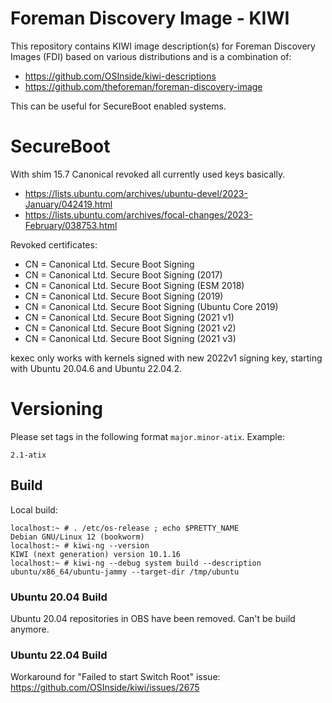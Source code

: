 # Foreman Discovery Image - KIWI

This repository contains KIWI image description(s) for Foreman Discovery Images
(FDI) based on various distributions and is a combination of:

- https://github.com/OSInside/kiwi-descriptions
- https://github.com/theforeman/foreman-discovery-image

This can be useful for SecureBoot enabled systems.

# SecureBoot

With shim 15.7 Canonical revoked all currently used keys basically.

- https://lists.ubuntu.com/archives/ubuntu-devel/2023-January/042419.html
- https://lists.ubuntu.com/archives/focal-changes/2023-February/038753.html

Revoked certificates:

- CN = Canonical Ltd. Secure Boot Signing
- CN = Canonical Ltd. Secure Boot Signing (2017)
- CN = Canonical Ltd. Secure Boot Signing (ESM 2018)
- CN = Canonical Ltd. Secure Boot Signing (2019)
- CN = Canonical Ltd. Secure Boot Signing (Ubuntu Core 2019)
- CN = Canonical Ltd. Secure Boot Signing (2021 v1)
- CN = Canonical Ltd. Secure Boot Signing (2021 v2)
- CN = Canonical Ltd. Secure Boot Signing (2021 v3)

kexec only works with kernels signed with new 2022v1 signing key, starting with
Ubuntu 20.04.6 and Ubuntu 22.04.2.

# Versioning

Please set tags in the following format `major.minor-atix`. Example:
```
2.1-atix
```

## Build

Local build:
```
localhost:~ # . /etc/os-release ; echo $PRETTY_NAME
Debian GNU/Linux 12 (bookworm)
localhost:~ # kiwi-ng --version
KIWI (next generation) version 10.1.16
localhost:~ # kiwi-ng --debug system build --description ubuntu/x86_64/ubuntu-jammy --target-dir /tmp/ubuntu
```

### Ubuntu 20.04 Build

Ubuntu 20.04 repositories in OBS have been removed.
Can't be build anymore.

### Ubuntu 22.04 Build

Workaround for "Failed to start Switch Root" issue: https://github.com/OSInside/kiwi/issues/2675
